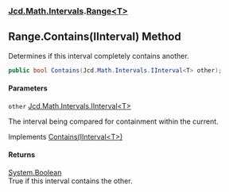 ### [Jcd.Math.Intervals](Jcd.Math.Intervals.md 'Jcd.Math.Intervals').[Range&lt;T&gt;](Jcd.Math.Intervals.Range_T_.md 'Jcd.Math.Intervals.Range<T>')

## Range<T>.Contains(IInterval<T>) Method

Determines if this interval completely contains another.

```csharp
public bool Contains(Jcd.Math.Intervals.IInterval<T> other);
```
#### Parameters

<a name='Jcd.Math.Intervals.Range_T_.Contains(Jcd.Math.Intervals.IInterval_T_).other'></a>

`other` [Jcd.Math.Intervals.IInterval&lt;](Jcd.Math.Intervals.IInterval_T_.md 'Jcd.Math.Intervals.IInterval<T>')[T](Jcd.Math.Intervals.Range_T_.md#Jcd.Math.Intervals.Range_T_.T 'Jcd.Math.Intervals.Range<T>.T')[&gt;](Jcd.Math.Intervals.IInterval_T_.md 'Jcd.Math.Intervals.IInterval<T>')

The interval being compared for containment within the current.

Implements [Contains(IInterval&lt;T&gt;)](Jcd.Math.Intervals.IInterval_T_.Contains(Jcd.Math.Intervals.IInterval_T_).md 'Jcd.Math.Intervals.IInterval<T>.Contains(Jcd.Math.Intervals.IInterval<T>)')

#### Returns
[System.Boolean](https://docs.microsoft.com/en-us/dotnet/api/System.Boolean 'System.Boolean')  
True if this interval contains the other.
